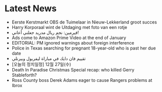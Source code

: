 # Latest News
-  Eerste Kerstmarkt OBS de Tuimelaar in Nieuw-Lekkerland groot succes
-  Harry Korporaal wint de Uitdaging met foto van een rotje
-  فيرمين: نجم ريال مدريد جعلني أعاني!
-  Ads come to Amazon Prime Video at the end of January
-  EDITORIAL: PM ignored warnings about foreign interference
-  Police in Texas searching for pregnant 18-year-old who is past her due date
-  تقييم فان دايك في مباراة ليفربول وبيرنلي
-  [오늘의 정치일정] 12월 27일(수)
-  Death In Paradise Christmas Special recap: who killed Gerry Stableforth?
-  Ross County boss Derek Adams eager to cause Rangers problems at Ibrox
